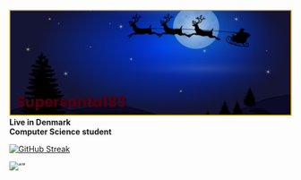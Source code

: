 ![](https://github.com/supersanta183/supersanta183/blob/main/banner.png)
**Live in Denmark**     
**Computer Science student**

[![GitHub Streak](http://github-readme-streak-stats.herokuapp.com?user=supersanta183&theme=transparent&hide_border=true&date_format=M%20j%5B%2C%20Y%5D)](https://git.io/streak-stats)

<img src="[image name](http://github-readme-streak-stats.herokuapp.com?user=supersanta183&theme=transparent&hide_border=true&date_format=M%20j%5B%2C%20Y%5D))" alt= “” width="100" height="100">

<!--
**supersanta183/supersanta183** is a ✨ _special_ ✨ repository because its `README.md` (this file) appears on your GitHub profile.

-->
